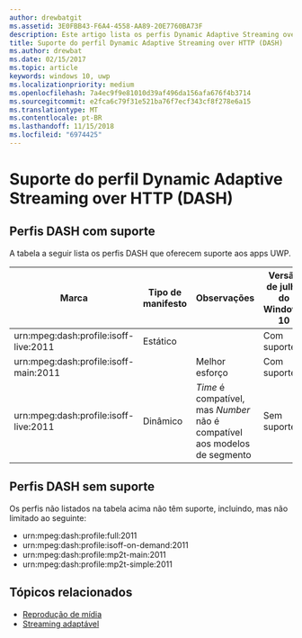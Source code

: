 ```yaml
---
author: drewbatgit
ms.assetid: 3E0FBB43-F6A4-4558-AA89-20E7760BA73F
description: Este artigo lista os perfis Dynamic Adaptive Streaming over HTTP (DASH) compatíveis com os apps UWP.
title: Suporte do perfil Dynamic Adaptive Streaming over HTTP (DASH)
ms.author: drewbat
ms.date: 02/15/2017
ms.topic: article
keywords: windows 10, uwp
ms.localizationpriority: medium
ms.openlocfilehash: 7a4ec9f9e81010d39af496da156afa676f4b3714
ms.sourcegitcommit: e2fca6c79f31e521ba76f7ecf343cf8f278e6a15
ms.translationtype: MT
ms.contentlocale: pt-BR
ms.lasthandoff: 11/15/2018
ms.locfileid: "6974425"
---
```

# <a name="dynamic-adaptive-streaming-over-http-dash-profile-support"></a>Suporte do perfil Dynamic Adaptive Streaming over HTTP (DASH)


## <a name="supported-dash-profiles"></a>Perfis DASH com suporte
A tabela a seguir lista os perfis DASH que oferecem suporte aos apps UWP.

|Marca | Tipo de manifesto | Observações|Versão de julho do Windows 10|Windows 10, versão 1511|Windows 10, versão 1607 |Windows 10, versão 1607 |Windows 10, versão 1703|
|----------------|------|-------|-----------|--------------|---------|-------|--------|
|urn:mpeg&#58;dash:profile:isoff-live:2011 | Estático |     |Com suporte            |  Com suporte              | Com suporte        |Com suporte| Com suporte|
|urn:mpeg&#58;dash:profile:isoff-main:2011 |        | Melhor esforço | Com suporte            |  Com suporte              | Com suporte        |Com suporte| Com suporte|
|urn:mpeg&#58;dash:profile:isoff-live:2011 | Dinâmico | $Time$ é compatível, mas $Number$ não é compatível aos modelos de segmento | Sem suporte            | Sem suporte              | Sem suporte        |Sem suporte| Com suporte|


## <a name="unsupported-dash-profiles"></a>Perfis DASH sem suporte
Os perfis não listados na tabela acima não têm suporte, incluindo, mas não limitado ao seguinte:

* urn:mpeg&#58;dash:profile:full:2011
* urn:mpeg&#58;dash:profile:isoff-on-demand:2011
* urn:mpeg&#58;dash:profile:mp2t-main:2011
* urn:mpeg&#58;dash:profile:mp2t-simple:2011


## <a name="related-topics"></a>Tópicos relacionados

* [Reprodução de mídia](media-playback.md)
* [Streaming adaptável](adaptive-streaming.md)
 

 




